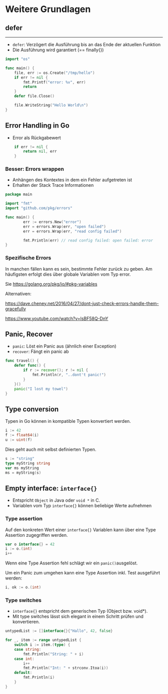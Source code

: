 # Weitere Grundlagen

## defer
------------------------------
* `defer`: Verzögert die Ausführung bis an das Ende der aktuellen Funktion
* Die Ausführung wird garantiert (== finally{})

```go
import "os"

func main() {
	file, err := os.Create("/tmp/hello")
	if err != nil {
		fmt.Printf("error: %v", err)
		return
	}
	defer file.Close()

	file.WriteString("Hello World\n")
}
```

## Error Handling in Go
* Error als Rückgabewert

```go
	if err != nil {
		return nil, err
	}
```

### Besser: Errors wrappen

* Anhängen des Kontextes in dem ein Fehler aufgetreten ist
* Erhalten der Stack Trace Informationen

```go
package main

import "fmt"
import "github.com/pkg/errors"

func main() {
        err := errors.New("error")
        err = errors.Wrap(err, "open failed")
        err = errors.Wrap(err, "read config failed")

        fmt.Println(err) // read config failed: open failed: error
}
```

### Spezifische Errors

In manchen fällen kann es sein, bestimmte Fehler zurück zu geben.
Am häufigsten erfolgt dies über globale Variablen vom Typ error.

Sie https://golang.org/pkg/io/#pkg-variables

Alternativen:

https://dave.cheney.net/2016/04/27/dont-just-check-errors-handle-them-gracefully

https://www.youtube.com/watch?v=lsBF58Q-DnY

## Panic, Recover
* `panic`: Löst ein Panic aus (ähnlich einer Exception)
* `recover`: Fängt ein panic ab

```go
func travel() {
	defer func() {
		if r := recover(); r != nil {
			fmt.Println(r, "..dont't panic!")
		}
	}()
	panic("I lost my towel")
}
```

## Type conversion

Typen in Go können in kompatible Typen konvertiert werden.

```go
i := 42
f := float64(i)
u := uint(f)
```

Dies geht auch mit selbst definierten Typen.
```go
s := "string"
type myString string
var ms myString
ms = myString(s)
```


## Empty interface: `interface{}`

* Entspricht `Object` in Java oder `void *` in C.
* Variablen vom Typ `interface{}` können beliebige Werte aufnehmen


### Type assertion

Auf den konkreten Wert einer `interface{}` Variablen kann über eine Type Assertion zugegriffen werden.

```go
var o interface{} = 42
i := o.(int)
i++
```

Wenn eine Type Assertion fehl schlägt wir ein `panic()`ausgelöst.

Um ein Panic zum umgehen kann eine Type Assertion inkl. Test ausgeführt werden:

```go
i, ok := o.(int)
```

### Type switches
* `interface{}` entspricht dem generischen Typ (Object bzw. void*).
* Mit type switches lässt sich elegant in einem Schritt prüfen und konvertieren.

```go
untypedList := []interface{}{"Hallo", 42, false}

for _, item := range untypedList {
	switch i := item.(type) {
	case string:
		fmt.Println("String: " + i)
	case int:
		i++
		fmt.Println("Int: " + strconv.Itoa(i))
	default:
		fmt.Println(i)
	}
}
```

